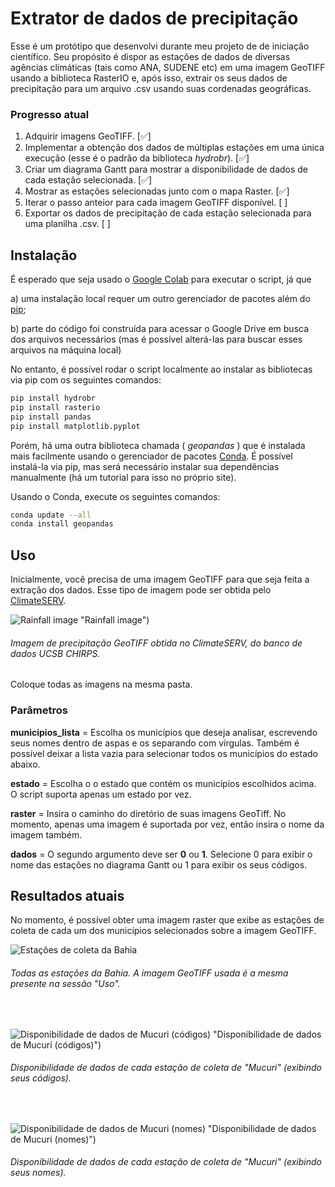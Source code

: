 # Extrator de dados de precipitação

Esse é um protótipo que desenvolvi durante meu projeto de de iniciação científico. Seu propósito é dispor as estações de dados de diversas agências climáticas (tais como ANA, SUDENE etc) em uma imagem GeoTIFF usando a biblioteca RasterIO e, após isso, extrair os seus dados de precipitação para um arquivo .csv usando suas cordenadas geográficas.

### Progresso atual
1. Adquirir imagens GeoTIFF. [:white_check_mark:]
2. Implementar a obtenção dos dados de múltiplas estações em uma única execução (esse é o padrão da biblioteca _hydrobr_). [:white_check_mark:]
3. Criar um diagrama Gantt para mostrar a disponibilidade de dados de cada estação selecionada. [:white_check_mark:]
4. Mostrar as estações selecionadas junto com o mapa Raster. [:white_check_mark:]
5. Iterar o passo anteior para cada imagem GeoTIFF disponível. [ ]
6. Exportar os dados de precipitação de cada estação selecionada para uma planilha .csv. [ ]

## Instalação

É esperado que seja usado o [Google Colab](https://colab.research.google.com/) para executar o script, já que

a) uma instalação local requer um outro gerenciador de pacotes além do [pip](https://pip.pypa.io/en/stable/);

b) parte do código foi construída para acessar o Google Drive em busca dos arquivos necessários (mas é possível alterá-las para buscar esses arquivos na máquina local)

No entanto, é possível rodar o script localmente ao instalar as bibliotecas via pip com os seguintes comandos:

```bash
pip install hydrobr
pip install rasterio
pip install pandas
pip install matplotlib.pyplot
```
Porém, há uma outra biblioteca chamada ( _geopandas_ ) que é instalada mais facilmente usando o gerenciador de pacotes [Conda](https://docs.conda.io/projects/conda/en/latest/user-guide/install/index.html). É possível instalá-la via pip, mas será necessário instalar sua dependências manualmente (há um tutorial para isso no próprio site).

Usando o Conda, execute os seguintes comandos:

```bash
conda update --all
conda install geopandas
```

## Uso
Inicialmente, você precisa de uma imagem GeoTIFF para que seja feita a extração dos dados. Esse tipo de imagem pode ser obtida pelo [ClimateSERV](https://climateserv.servirglobal.net/map). 

![Rainfall image](https://cdn.discordapp.com/attachments/345357344978501642/1034642130485911562/z.jpg?ex=66c1f952&is=66c0a7d2&hm=964628c9d987b72dfc8fe7be7fb173ce10ae8a300a8f5193f2549bf94cb3d36d&) "Rainfall image")

###### Imagem de precipitação GeoTIFF obtida no ClimateSERV, do banco de dados UCSB CHIRPS. 

Coloque todas as imagens na mesma pasta.


### Parâmetros

**municipios_lista** = Escolha os municípios que deseja analisar, escrevendo seus nomes dentro de aspas e os separando com vírgulas. Também é possível deixar a lista vazia para selecionar todos os municípios do estado abaixo.

**estado** = Escolha o o estado que contém os municípios escolhidos acima. O script suporta apenas um estado por vez.

**raster** = Insira o caminho do diretório de suas imagens GeoTiff. No momento, apenas uma imagem é suportada por vez, então insira o nome da imagem também.

**dados** = O segundo argumento deve ser **0** ou **1**. Selecione 0 para exibir o nome das estações no diagrama Gantt ou 1 para exibir os seus códigos.


## Resultados atuais

No momento, é possível obter uma imagem raster que exibe as estações de coleta de cada um dos municípios selecionados sobre a imagem GeoTIFF.
<br>

![Estações de coleta da Bahia](https://media.discordapp.net/attachments/345357344978501642/1034643557128077423/bahia.png?ex=66c1faa6&is=66c0a926&hm=178f4fc2072508d79f2797cb4bdd63f691a76642a301760d4244459761480756&=&format=webp&quality=lossless&width=562&height=582)

###### Todas as estações da Bahia. A imagem GeoTIFF usada é a mesma presente na sessão "Uso".
<br>

![Disponibilidade de dados de Mucuri (códigos)](https://media.discordapp.net/attachments/345357344978501642/1034643536739582002/newplot_2.png?ex=66c1faa1&is=66c0a921&hm=45ae909b2fd4f455af64690213f37c2db7bafe6bf2d394aaba2f413bad27b4ae&=&format=webp&quality=lossless&width=1440&height=553) "Disponibilidade de dados de Mucuri (códigos)")

###### Disponibilidade de dados de cada estação de coleta de "Mucuri" (exibindo seus códigos).
<br>

![Disponibilidade de dados de Mucuri (nomes)](https://media.discordapp.net/attachments/345357344978501642/1034643536399847504/newplot.png?ex=66c1faa1&is=66c0a921&hm=ac79de0c70a1bf55e313eece7b2b93a20d593088fb00558cfad3df0787ad8e7a&=&format=webp&quality=lossless&width=1440&height=553) "Disponibilidade de dados de Mucuri (nomes)")

###### Disponibilidade de dados de cada estação de coleta de "Mucuri" (exibindo seus nomes).
